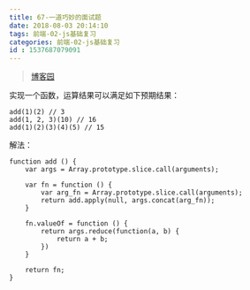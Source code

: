 ```yaml
---
title: 67-一道巧妙的面试题
date: 2018-08-03 20:14:10
tags: 前端-02-js基础复习
categories: 前端-02-js基础复习
id : 1537687079091
---
```


> [博客园](http://www.cnblogs.com/coco1s/p/6509141.html)

实现一个函数，运算结果可以满足如下预期结果：

```
add(1)(2) // 3
add(1, 2, 3)(10) // 16
add(1)(2)(3)(4)(5) // 15
```

解法：

```
function add () {
    var args = Array.prototype.slice.call(arguments);

    var fn = function () {
        var arg_fn = Array.prototype.slice.call(arguments);
        return add.apply(null, args.concat(arg_fn));
    }

    fn.valueOf = function () {
        return args.reduce(function(a, b) {
            return a + b;
        })
    }

    return fn;
}
```

